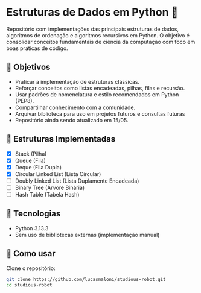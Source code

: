 # Estruturas de Dados em Python 🐍

Repositório com implementações das principais estruturas de dados, algoritmos de ordenação e algoritmos recursivos em Python. O objetivo é consolidar conceitos fundamentais de ciência da computação com foco em boas práticas de código.

## 📌 Objetivos

- Praticar a implementação de estruturas clássicas.
- Reforçar conceitos como listas encadeadas, pilhas, filas e recursão.
- Usar padrões de nomenclatura e estilo recomendados em Python (PEP8).
- Compartilhar conhecimento com a comunidade.
- Arquivar biblioteca para uso em projetos futuros e consultas futuras
- Repositório ainda sendo atualizado em 15/05.

## 📁 Estruturas Implementadas

- [x] Stack (Pilha)
- [x] Queue (Fila)
- [x] Deque (Fila Dupla)
- [x] Circular Linked List (Lista Circular)
- [ ] Doubly Linked List (Lista Duplamente Encadeada)
- [ ] Binary Tree (Árvore Binária)
- [ ] Hash Table (Tabela Hash)

## 🔧 Tecnologias

- Python 3.13.3
- Sem uso de bibliotecas externas (implementação manual)

## 🚀 Como usar

Clone o repositório:

```bash
git clone https://github.com/lucasmaloni/studious-robot.git
cd studious-robot